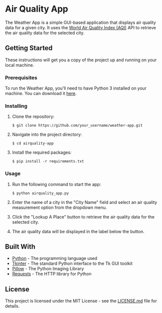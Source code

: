 # Air Quality App

The Weather App is a simple GUI-based application that displays air quality data for a given city. It uses the [World Air Quality Index (AQI)](https://waqi.info/) API to retrieve the air quality data for the selected city.

## Getting Started

These instructions will get you a copy of the project up and running on your local machine.

### Prerequisites

To run the Weather App, you'll need to have Python 3 installed on your machine. You can download it [here](https://www.python.org/downloads/).

### Installing

1. Clone the repository:

   ```
   $ git clone https://github.com/your_username/weather-app.git
   ```

2. Navigate into the project directory:

   ```
   $ cd airquality-app
   ```

3. Install the required packages:

   ```
   $ pip install -r requirements.txt
   ```

### Usage

1. Run the following command to start the app:

   ```
   $ python airquality_app.py
   ```

2. Enter the name of a city in the "City Name" field and select an air quality measurement option from the dropdown menu.

3. Click the "Lookup A Place" button to retrieve the air quality data for the selected city.

4. The air quality data will be displayed in the label below the button.

## Built With

* [Python](https://www.python.org/) - The programming language used
* [Tkinter](https://docs.python.org/3/library/tkinter.html) - The standard Python interface to the Tk GUI toolkit
* [Pillow](https://pillow.readthedocs.io/en/stable/) - The Python Imaging Library
* [Requests](https://docs.python-requests.org/en/latest/) - The HTTP library for Python

## License

This project is licensed under the MIT License - see the [LICENSE.md](LICENSE.md) file for details. 
